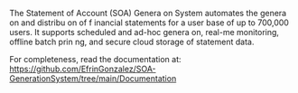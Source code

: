 The Statement of Account (SOA) Genera on System automates the genera on and distribu on of 
f
 inancial statements for a user base of up to 700,000 users. It supports scheduled and ad-hoc 
genera on, real-me monitoring, offline batch prin ng, and secure cloud storage of statement data.

For completeness, read the documentation at:
https://github.com/EfrinGonzalez/SOA-GenerationSystem/tree/main/Documentation
